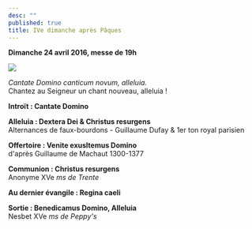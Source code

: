 ```yaml
---
desc: ""
published: true
title: IVe dimanche après Pâques
---
```

**Dimanche 24 avril 2016, messe de 19h**

![]({{site.baseurl}}/images/chantres%20chaumont%20BM%20ms.0036.jpg)

*Cantate Domino canticum novum, alleluia.*  
Chantez au Seigneur un chant nouveau, alleluia !

**Introït : Cantate Domino**

**Alleluia : Dextera Dei & Christus resurgens**  
Alternances de faux-bourdons - Guillaume Dufay & 1er ton royal parisien

**Offertoire : Venite exusltemus Domino**  
d'après Guillaume de Machaut 1300-1377

**Communion : Christus resurgens**  
Anonyme XVe *ms de Trente*

**Au dernier évangile : Regina caeli**  

**Sortie : Benedicamus Domino, Alleluia**  
Nesbet XVe *ms de Peppy's*
